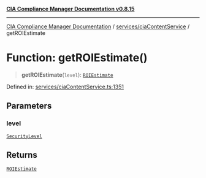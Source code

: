 [**CIA Compliance Manager Documentation v0.8.15**](../../../README.md)

***

[CIA Compliance Manager Documentation](../../../modules.md) / [services/ciaContentService](../README.md) / getROIEstimate

# Function: getROIEstimate()

> **getROIEstimate**(`level`): [`ROIEstimate`](../../../types/interfaces/ROIEstimate.md)

Defined in: [services/ciaContentService.ts:1351](https://github.com/Hack23/cia-compliance-manager/blob/50a3bb1fa64948444e36c06fee075b5043350db0/src/services/ciaContentService.ts#L1351)

## Parameters

### level

[`SecurityLevel`](../../../types/cia/type-aliases/SecurityLevel.md)

## Returns

[`ROIEstimate`](../../../types/interfaces/ROIEstimate.md)

